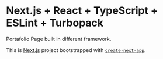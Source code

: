 # Next.js + React + TypeScript + ESLint + Turbopack

Portafolio Page built in different framework.

This is [Next.js](https://nextjs.org) project bootstrapped with [`create-next-app`](https://nextjs.org/docs/app/api-reference/cli/create-next-app).
